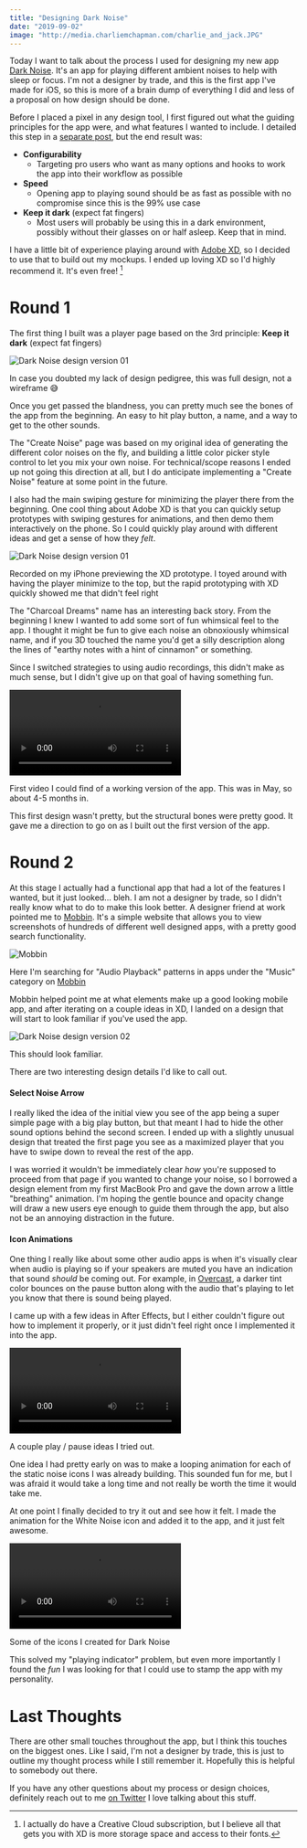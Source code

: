 ```yaml
---
title: "Designing Dark Noise"
date: "2019-09-02"
image: "http://media.charliemchapman.com/charlie_and_jack.JPG"
---
```


Today I want to talk about the process I used for designing my new app [Dark Noise](https://apps.apple.com/us/app/dark-noise/id1465439395).  It's an app for playing different ambient noises to help with sleep or focus.  I'm not a designer by trade, and this is the first app I've made for iOS, so this is more of a brain dump of everything I did and less of a proposal on how design should be done.

Before I placed a pixel in any design tool, I first figured out what the guiding principles for the app were, and what features I wanted to include.  I detailed this step in a [separate post](https://charliemchapman.com/posts/2019/8/23/principles-of-dark-noise/), but the end result was:

- **Configurability**
  - Targeting pro users who want as many options and hooks to work the app into their workflow as possible
- **Speed**
  - Opening app to playing sound should be as fast as possible with no compromise since this is the 99% use case
- **Keep it dark** (expect fat fingers)
  - Most users will probably be using this in a dark environment, possibly without their glasses on or half asleep.  Keep that in mind.

I have a little bit of experience playing around with [Adobe XD](https://www.adobe.com/products/xd.html), so I decided to use that to build out my mockups.  I ended up loving XD so I'd highly recommend it.  It's even free! [^1]

# Round 1

The first thing I built was a player page based on the 3rd principle: **Keep it dark** (expect fat fingers)

![Dark Noise design version 01](./dark-noise-design-v01.jpg)
<p class="postCaption">In case you doubted my lack of design pedigree, this was full design, not a wireframe 😅</p>

Once you get passed the blandness, you can pretty much see the bones of the app from the beginning.  An easy to hit play button, a name, and a way to get to the other sounds.

The "Create Noise" page was based on my original idea of generating the different color noises on the fly, and building a little color picker style control to let you mix your own noise.  For technical/scope reasons I ended up not going this direction at all, but I do anticipate implementing a "Create Noise" feature at some point in the future.

I also had the main swiping gesture for minimizing the player there from the beginning.  One cool thing about Adobe XD is that you can quickly setup prototypes with swiping gestures for animations, and then demo them interactively on the phone.  So I could quickly play around with different ideas and get a sense of how they _felt_.

![Dark Noise design version 01](https://s3.us-east-2.amazonaws.com/media.charliemchapman.com/blog/dark-noise-design-prototyping.gif)
<p class="postCaption">Recorded on my iPhone previewing the XD prototype. I toyed around with having the player minimize to the top, but the rapid prototyping with XD quickly showed me that didn't feel right</p>

The "Charcoal Dreams" name has an interesting back story.  From the beginning I knew I wanted to add some sort of fun whimsical feel to the app.  I thought it might be fun to give each noise an obnoxiously whimsical name, and if you 3D touched the name you'd get a silly description along the lines of "earthy notes with a hint of cinnamon" or something.  

Since I switched strategies to using audio recordings, this didn't make as much sense, but I didn't give up on that goal of having something fun.

<div class="postVideoContainer">
    <video class="postVideo"  controls loop>
    <source src="https://s3.us-east-2.amazonaws.com/media.charliemchapman.com/blog/dark-noise-1st-video.mp4" type="video/mp4">
    Your browser does not support the video tag.
    </video>
</div>
<p class="postCaption">First video I could find of a working version of the app.  This was in May, so about 4-5 months in.</p>

This first design wasn't pretty, but the structural bones were pretty good.  It gave me a direction to go on as I built out the first version of the app.

# Round 2

At this stage I actually had a functional app that had a lot of the features I wanted, but it just looked... bleh.  I am not a designer by trade, so I didn't really know what to do to make this look better.  A designer friend at work pointed me to [Mobbin](https://mobbin.design).  It's a simple website that allows you to view screenshots of hundreds of different well designed apps, with a pretty good search functionality.
 
 ![Mobbin](./mobbin-screenshot.jpg)
<p class="postCaption">Here I'm searching for "Audio Playback" patterns in apps under the "Music" category on <a href="https://mobbin.design">Mobbin</a></p>

Mobbin helped point me at what elements make up a good looking mobile app, and after iterating on a couple ideas in XD, I landed on a design that will start to look familiar if you've used the app.

![Dark Noise design version 02](./dark-noise-design-v02.jpg)
<p class="postCaption">This should look familiar.</p>

There are two interesting design details I'd like to call out.  

#### Select Noise Arrow

I really liked the idea of the initial view you see of the app being a super simple page with a big play button, but that meant I had to hide the other sound options behind the second screen.  I ended up with a slightly unusual design that treated the first page you see as a maximized player that you have to swipe down to reveal the rest of the app.  

I was worried it wouldn't be immediately clear _how_ you're supposed to proceed from that page if you wanted to change your noise, so I borrowed a design element from my first MacBook Pro and gave the down arrow a little "breathing" animation.  I'm hoping the gentle bounce and opacity change will draw a new users eye enough to guide them through the app, but also not be an annoying distraction in the future.

#### Icon Animations

One thing I really like about some other audio apps is when it's visually clear when audio is playing so if your speakers are muted you have an indication that sound _should_ be coming out.  For example, in [Overcast](https://overcast.fm), a darker tint color bounces on the pause button along with the audio that's playing to let you know that there is sound being played.

I came up with a few ideas in After Effects, but I either couldn't figure out how to implement it properly, or it just didn't feel right once I implemented it into the app.

<div class="postVideoContainer">
    <video class="postVideo"  controls loop>
    <source src="https://s3.us-east-2.amazonaws.com/media.charliemchapman.com/blog/dark-noise-play-pause-ideas.mp4" type="video/mp4">
    Your browser does not support the video tag.
    </video>
</div>
<p class="postCaption">A couple play / pause ideas I tried out.</p>

One idea I had pretty early on was to make a looping animation for each of the static noise icons I was already building.  This sounded fun for me, but I was afraid it would take a long time and not really be worth the time it would take me.

At one point I finally decided to try it out and see how it felt.  I made the animation for the White Noise icon and added it to the app, and it just felt awesome.

<div class="postVideoContainer">
    <video class="postVideo"  controls loop>
    <source src="https://s3.us-east-2.amazonaws.com/media.charliemchapman.com/blog/dark-noise-icons-sample.mp4" type="video/mp4">
    Your browser does not support the video tag.
    </video>
</div>
<p class="postCaption">Some of the icons I created for Dark Noise</p>

This solved my "playing indicator" problem, but even more importantly I found the _fun_ I was looking for that I could use to stamp the app with my personality.

# Last Thoughts

There are other small touches throughout the app, but I think this touches on the biggest ones.  Like I said, I'm not a designer by trade, this is just to outline my thought process while I still remember it.  Hopefully this is helpful to somebody out there.

If you have any other questions about my process or design choices, definitely reach out to me [on Twitter](https://twitter.com/_chuckyc) I love talking about this stuff.

[^1]: I actually do have a Creative Cloud subscription, but I believe all that gets you with XD is more storage space and access to their fonts.
